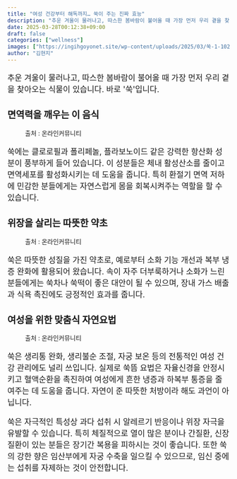 ```yaml
---
title: "여성 건강부터 해독까지… 쑥이 주는 진짜 효능"
description: "추운 겨울이 물러나고, 따스한 봄바람이 불어올 때 가장 먼저 우리 곁을 찾아오는 식물이 있습니다. 바로 '쑥'입니다."
date: 2025-03-28T00:12:38+09:00
draft: false
categories: ["wellness"]
images: ["https://ingihgoyonet.site/wp-content/uploads/2025/03/쑥-1-1024x768.jpg", "https://ingihgoyonet.site/wp-content/uploads/2025/03/쑥차효능-1.png", "https://ingihgoyonet.site/wp-content/uploads/2025/03/쑥라떼.png"]
author: "김현지"
---
```


<p style="font-size:18px">추운 겨울이 물러나고, 따스한 봄바람이 불어올 때 가장 먼저 우리 곁을 찾아오는 식물이 있습니다. 바로 '쑥'입니다. </p> <h2 >면역력을 깨우는 이 음식</h2> <figure ><img src="https://ingihgoyonet.site/wp-content/uploads/2025/03/쑥-1-1024x768.jpg" alt="" style="aspect-ratio:16/9;object-fit:cover"/><figcaption >출처 : 온라인커뮤니티</figcaption></figure> <p style="font-size:18px">쑥에는 클로로필과 폴리페놀, 플라보노이드 같은 강력한 항산화 성분이 풍부하게 들어 있습니다. 이 성분들은 체내 활성산소를 줄이고 면역세포를 활성화시키는 데 도움을 줍니다. 특히 환절기 면역 저하에 민감한 분들에게는 자연스럽게 몸을 회복시켜주는 역할을 할 수 있습니다.</p> <h2 >위장을 살리는 따뜻한 약초</h2> <figure ><img src="https://ingihgoyonet.site/wp-content/uploads/2025/03/쑥차효능-1.png" alt="" style="aspect-ratio:16/9;object-fit:cover"/><figcaption >출처 : 온라인커뮤니티</figcaption></figure> <p style="font-size:18px">쑥은 따뜻한 성질을 가진 약초로, 예로부터 소화 기능 개선과 복부 냉증 완화에 활용되어 왔습니다. 속이 자주 더부룩하거나 소화가 느린 분들에게는 쑥차나 쑥떡이 좋은 대안이 될 수 있으며, 장내 가스 배출과 식욕 촉진에도 긍정적인 효과를 줍니다.</p> <h2 >여성을 위한 맞춤식 자연요법</h2> <figure ><img src="https://ingihgoyonet.site/wp-content/uploads/2025/03/쑥라떼.png" alt="" style="aspect-ratio:16/9;object-fit:cover"/><figcaption >출처 : 온라인커뮤니티</figcaption></figure> <p style="font-size:18px">쑥은 생리통 완화, 생리불순 조절, 자궁 보온 등의 전통적인 여성 건강 관리에도 널리 쓰입니다. 실제로 쑥뜸 요법은 자율신경을 안정시키고 혈액순환을 촉진하여 여성에게 흔한 냉증과 하복부 통증을 줄여주는 데 도움을 줍니다. 자연이 준 따뜻한 처방이라 해도 과언이 아닙니다.</p> <p style="font-size:18px">쑥은 자극적인 특성상 과다 섭취 시 알레르기 반응이나 위장 자극을 유발할 수 있습니다. 특히 체질적으로 열이 많은 분이나 간질환, 신장 질환이 있는 분들은 장기간 복용을 피하시는 것이 좋습니다. 또한 쑥의 강한 향은 임산부에게 자궁 수축을 일으킬 수 있으므로, 임신 중에는 섭취를 자제하는 것이 안전합니다.</p>